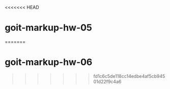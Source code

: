 <<<<<<< HEAD
# goit-markup-hw-05
=======
# goit-markup-hw-06
>>>>>>> fd1c6c5de118cc14edbe4af5cb94501d22f9c4a6
